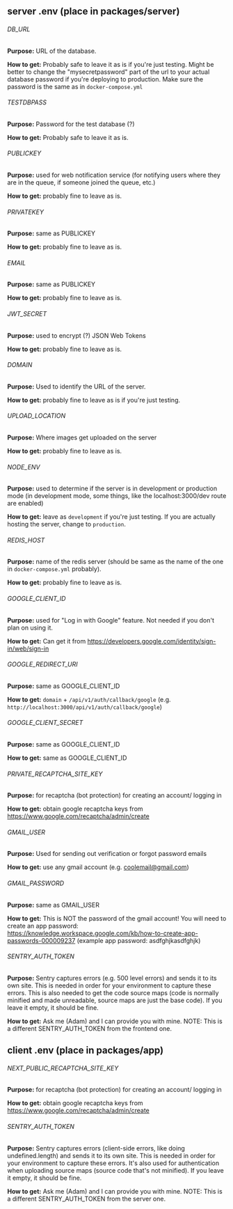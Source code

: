 ## server .env (place in packages/server)

###### DB_URL

**Purpose:** URL of the database. 

**How to get:** Probably safe to leave it as is if you're just testing. Might be better to change the "mysecretpassword" part of the url to your actual database password if you're deploying to production. Make sure the password is the same as in `docker-compose.yml`

###### TESTDBPASS

**Purpose:** Password for the test database (?)

**How to get:** Probably safe to leave it as is.

###### PUBLICKEY

**Purpose:** used for web notification service (for notifying users where they are in the queue, if someone joined the queue, etc.) 

**How to get:** probably fine to leave as is. 

###### PRIVATEKEY

**Purpose:** same as PUBLICKEY

**How to get:** probably fine to leave as is. 

###### EMAIL

**Purpose:** same as PUBLICKEY 

**How to get:** probably fine to leave as is. 

###### JWT_SECRET

**Purpose:** used to encrypt (?) JSON Web Tokens 

**How to get:** probably fine to leave as is. 

###### DOMAIN

**Purpose:** Used to identify the URL of the server.

**How to get:** probably fine to leave as is if you're just testing.  

###### UPLOAD_LOCATION

**Purpose:** Where images get uploaded on the server

**How to get:** probably fine to leave as is. 

###### NODE_ENV

**Purpose:** used to determine if the server is in development or production mode (in development mode, some things, like the localhost:3000/dev route are enabled)

**How to get:** leave as `development` if you're just testing. If you are actually hosting the server, change to `production`.

###### REDIS_HOST

**Purpose:** name of the redis server (should be same as the name of the one in `docker-compose.yml` probably). 

**How to get:** probably fine to leave as is. 

###### GOOGLE_CLIENT_ID

**Purpose:** used for "Log in with Google" feature. Not needed if you don't plan on using it.

**How to get:** Can get it from https://developers.google.com/identity/sign-in/web/sign-in 

###### GOOGLE_REDIRECT_URI

**Purpose:** same as GOOGLE_CLIENT_ID

**How to get:** `domain` + `/api/v1/auth/callback/google` (e.g. `http://localhost:3000/api/v1/auth/callback/google`)

###### GOOGLE_CLIENT_SECRET

**Purpose:** same as GOOGLE_CLIENT_ID

**How to get:**  same as GOOGLE_CLIENT_ID

###### PRIVATE_RECAPTCHA_SITE_KEY

**Purpose:** for recaptcha (bot protection) for creating an account/ logging in

**How to get:** obtain google recaptcha keys from https://www.google.com/recaptcha/admin/create

###### GMAIL_USER

**Purpose:** Used for sending out verification or forgot password emails

**How to get:** use any gmail account (e.g. coolemail@gmail.com)

###### GMAIL_PASSWORD

**Purpose:** same as GMAIL_USER

**How to get:** This is NOT the password of the gmail account! You will need to create an app password: https://knowledge.workspace.google.com/kb/how-to-create-app-passwords-000009237  (example app password: asdfghjkasdfghjk)

###### SENTRY_AUTH_TOKEN

**Purpose:** Sentry captures errors (e.g. 500 level errors) and sends it to its own site. This is needed in order for your environment to capture these errors. This is also needed to get the code source maps (code is normally minified and made unreadable, source maps are just the base code). If you leave it empty, it should be fine.

**How to get:** Ask me (Adam) and I can provide you with mine. NOTE: This is a different SENTRY_AUTH_TOKEN from the frontend one.

## client .env (place in packages/app)

###### NEXT_PUBLIC_RECAPTCHA_SITE_KEY

**Purpose:** for recaptcha (bot protection) for creating an account/ logging in

**How to get:** obtain google recaptcha keys from https://www.google.com/recaptcha/admin/create

###### SENTRY_AUTH_TOKEN

**Purpose:** Sentry captures errors (client-side errors, like doing undefined.length) and sends it to its own site. This is needed in order for your environment to capture these errors. It's also used for authentication when uploading source maps (source code that's not minified). If you leave it empty, it should be fine.

**How to get:** Ask me (Adam) and I can provide you with mine. NOTE: This is a different SENTRY_AUTH_TOKEN from the server one.
